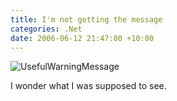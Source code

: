 ```yaml
---
title: I'm not getting the message
categories: .Net
date: 2006-06-12 21:47:00 +10:00
---
```


![UsefulWarningMessage][0]

 I wonder what I was supposed to see. 

[0]: /files/WindowsLiveWriter/Imnotgettingthemessage_12905/UsefulWarningMessage_3.jpg
